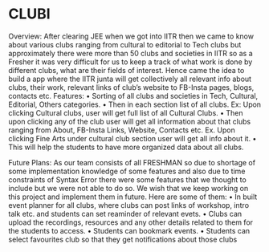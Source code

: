 # CLUBI
Overview:
After clearing JEE when we got into IITR then we came to know about various clubs ranging from cultural to editorial to Tech clubs but approximately there were more than 50 clubs and societies in IITR so as a Fresher it was very difficult for us to keep a track of what work is done by different clubs, what are their fields of interest. Hence came the idea to build a  app where the IITR junta will get collectively all relevant info about clubs, their work, relevant links of club’s website to FB-Insta pages, blogs, contacts etc. 
Features:
•	Sorting of all clubs and societies in Tech, Cultural, Editorial, Others categories.
•	Then in each section list of all clubs. Ex: Upon clicking Cultural clubs, user will get full list of all Cultural Clubs.
•	Then upon clicking any of the club user will get all information about that clubs ranging from About, FB-Insta Links, Website, Contacts etc. Ex. Upon clicking Fine Arts under cultural club section user will get all info about it.
•	This will help the students to have more organized data about all clubs.

Future Plans:
As our team consists of all FRESHMAN so due to shortage of some implementation knowledge of some features and also due to time constraints of Syntax Error there were some features that we thought to include but we were not able to do so. We wish that we keep working on this project and implement them in future. Here are some of them:
•	In built event planner for all clubs, where clubs can post links of workshop, intro talk etc. and students can set reaminder of relevant evets.
•	Clubs can upload the recordings, resources and any other details related to them for the students to access.
•	Students can bookmark events.
•	Students can select favourites club so that they get notifications about those clubs

  


